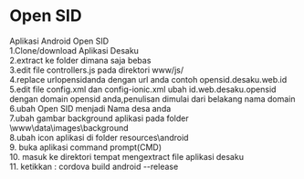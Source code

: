 # Open SID
Aplikasi Android Open SID <br/>
1.Clone/download Aplikasi Desaku <br/>
2.extract ke folder dimana saja bebas <br/>
3.edit file controllers.js pada direktori www/js/ <br/>
4.replace urlopensidanda dengan url anda contoh opensid.desaku.web.id <br/>
5.edit file config.xml dan config-ionic.xml ubah id.web.desaku.opensid dengan domain opensid anda,penulisan dimulai dari belakang nama domain <br/>
6.ubah <name>Open SID</name> menjadi <name>Nama desa anda</name> <br/>
7.ubah gambar background aplikasi pada folder \www\data\images\background <br/>
8.ubah icon aplikasi di folder resources\android <br/>
9. buka aplikasi command prompt(CMD) <br/>
10. masuk ke direktori tempat mengextract file aplikasi desaku <br/>
11. ketikkan : cordova build android --release <br/>
